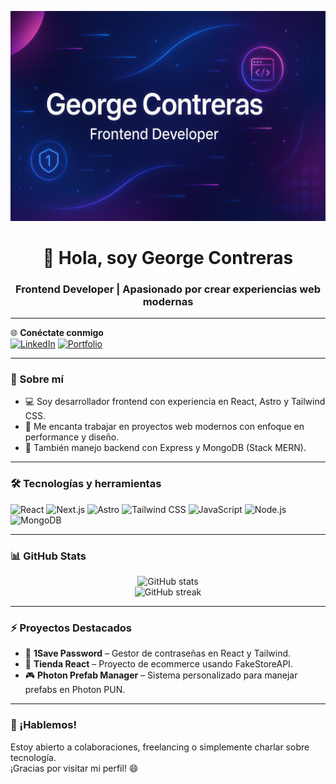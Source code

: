 <!-- Banner -->
<p align="center">
  <img src="./welcome.png" alt="George Contreras - Frontend Developer">
</p>

<h1 align="center">👋 Hola, soy George Contreras</h1>
<h3 align="center">Frontend Developer | Apasionado por crear experiencias web modernas</h3>

---

🌐 **Conéctate conmigo**  
[![LinkedIn](https://img.shields.io/badge/LinkedIn-blue?style=for-the-badge&logo=linkedin&logoColor=white)](https://www.linkedin.com/in/georgecontreras241/)
[![Portfolio](https://img.shields.io/badge/Portafolio-000?style=for-the-badge&logo=firefox-browser&logoColor=white)](https://www.georgec.dev) <!-- Actualiza si tienes un dominio -->

---

### 🧠 Sobre mí

- 💻 Soy desarrollador frontend con experiencia en React, Astro y Tailwind CSS.
- 🚀 Me encanta trabajar en proyectos web modernos con enfoque en performance y diseño.
- 🔧 También manejo backend con Express y MongoDB (Stack MERN).

---

### 🛠️ Tecnologías y herramientas

![React](https://img.shields.io/badge/-React-61DAFB?style=flat&logo=react&logoColor=black)
![Next.js](https://img.shields.io/badge/-Next.js-000000?style=flat&logo=nextdotjs)
![Astro](https://img.shields.io/badge/-Astro-000000?style=flat&logo=astro&logoColor=white)
![Tailwind CSS](https://img.shields.io/badge/-TailwindCSS-38B2AC?style=flat&logo=tailwind-css)
![JavaScript](https://img.shields.io/badge/-JavaScript-F7DF1E?style=flat&logo=javascript&logoColor=black)
![Node.js](https://img.shields.io/badge/-Node.js-339933?style=flat&logo=node.js&logoColor=white)
![MongoDB](https://img.shields.io/badge/-MongoDB-47A248?style=flat&logo=mongodb&logoColor=white)

---

### 📊 GitHub Stats

<p align="center">
  <img src="https://github-readme-stats.vercel.app/api?username=georgecontreras241&show_icons=true&theme=radical" alt="GitHub stats" />
  <br/>
  <img src="https://github-readme-streak-stats.herokuapp.com/?user=georgecontreras241&theme=radical" alt="GitHub streak" />
</p>

---

### ⚡ Proyectos Destacados

- 🔐 **1Save Password** – Gestor de contraseñas en React y Tailwind.
- 🛒 **Tienda React** – Proyecto de ecommerce usando FakeStoreAPI.
- 🎮 **Photon Prefab Manager** – Sistema personalizado para manejar prefabs en Photon PUN.

---

### 🤝 ¡Hablemos!

Estoy abierto a colaboraciones, freelancing o simplemente charlar sobre tecnología.  
¡Gracias por visitar mi perfil! 😄
